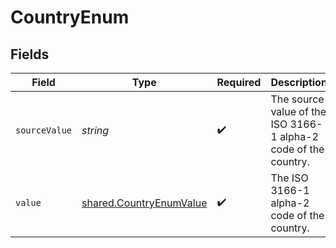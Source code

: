 # CountryEnum


## Fields

| Field                                                                     | Type                                                                      | Required                                                                  | Description                                                               | Example                                                                   |
| ------------------------------------------------------------------------- | ------------------------------------------------------------------------- | ------------------------------------------------------------------------- | ------------------------------------------------------------------------- | ------------------------------------------------------------------------- |
| `sourceValue`                                                             | *string*                                                                  | :heavy_check_mark:                                                        | The source value of the ISO 3166-1 alpha-2 code of the country.           | GB                                                                        |
| `value`                                                                   | [shared.CountryEnumValue](../../../sdk/models/shared/countryenumvalue.md) | :heavy_check_mark:                                                        | The ISO 3166-1 alpha-2 code of the country.                               | GB                                                                        |